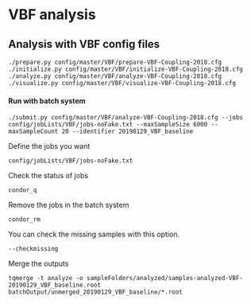 # VBF analysis

## Analysis with VBF config files 

```text
./prepare.py config/master/VBF/prepare-VBF-Coupling-2018.cfg
./initialize.py config/master/VBF/initialize-VBF-Coupling-2018.cfg
./analyze.py config/master/VBF/analyze-VBF-Coupling-2018.cfg
./visualize.py config/master/VBF/visualize-VBF-Coupling-2018.cfg
```

#### Run with batch system

```text
./submit.py config/master/VBF/analyze-VBF-Coupling-2018.cfg --jobs config/jobLists/VBF/jobs-noFake.txt --maxSampleSize 6000 --maxSampleCount 20 --identifier 20190129_VBF_baseline
```

Define the jobs you want

```text
config/jobLists/VBF/jobs-noFake.txt
```

Check the status of jobs

```text
condor_q
```

Remove the jobs in the batch system

```text
condor_rm
```

You can check the missing samples with this option.

```text
--checkmissing
```

Merge the outputs

```text
tqmerge -t analyze -o sampleFolders/analyzed/samples-analyzed-VBF-20190129_VBF_baseline.root batchOutput/unmerged_20190129_VBF_baseline/*.root
```

#### 


